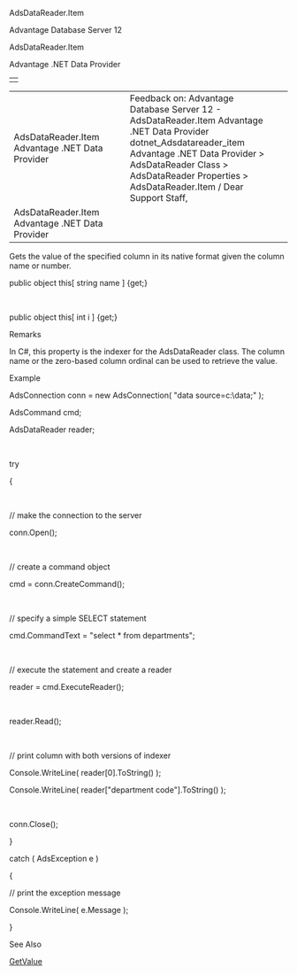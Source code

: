 AdsDataReader.Item




Advantage Database Server 12  

AdsDataReader.Item

Advantage .NET Data Provider

|  |
| --- |
|  |

|  |  |  |  |  |
| --- | --- | --- | --- | --- |
| AdsDataReader.Item  Advantage .NET Data Provider |  |  | Feedback on: Advantage Database Server 12 - AdsDataReader.Item Advantage .NET Data Provider dotnet\_Adsdatareader\_item Advantage .NET Data Provider > AdsDataReader Class > AdsDataReader Properties > AdsDataReader.Item / Dear Support Staff, |  |
| AdsDataReader.Item  Advantage .NET Data Provider |  |  |  |  |

Gets the value of the specified column in its native format given the column name or number.

public object this[ string name ] {get;}

 

public object this[ int i ] {get;}

Remarks

In C#, this property is the indexer for the AdsDataReader class. The column name or the zero-based column ordinal can be used to retrieve the value.

Example

AdsConnection conn = new AdsConnection( "data source=c:\\data;" );

AdsCommand cmd;

AdsDataReader reader;

 

try

{

 

// make the connection to the server

conn.Open();

 

// create a command object

cmd = conn.CreateCommand();

 

// specify a simple SELECT statement

cmd.CommandText = "select \* from departments";

 

// execute the statement and create a reader

reader = cmd.ExecuteReader();

 

reader.Read();

 

// print column with both versions of indexer

Console.WriteLine( reader[0].ToString() );

Console.WriteLine( reader["department code"].ToString() );

 

conn.Close();

}

catch ( AdsException e )

{

// print the exception message

Console.WriteLine( e.Message );

}

See Also

[GetValue](dotnet_adsdatareader_getvalue.htm)